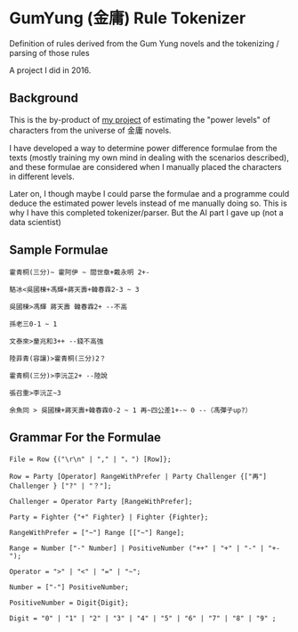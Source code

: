 # GumYung (金庸) Rule Tokenizer

Definition of rules derived from the Gum Yung novels and the tokenizing / parsing of those rules

A project I did in 2016.

## Background

This is the by-product of <a href="">my project</a> of estimating the "power levels" of characters from the universe of 金庸 novels.

I have developed a way to determine power difference formulae from the texts (mostly training my own mind in dealing with the scenarios described), and these formulae are considered when I manually placed the characters in different levels.

Later on, I though maybe I could parse the formulae and a programme could deduce the estimated power levels instead of me manually doing so. This is why I have this completed tokenizer/parser. But the AI part I gave up (not a data scientist)

## Sample Formulae

~~~
霍青桐(三分)~ 霍阿伊 ~ 閻世章+戴永明 2+-

駱冰<吳國棟+馮輝+蔣天壽+韓春霖2-3 ~ 3

吳國棟>馮輝 蔣天壽 韓春霖2+ --不高

孫老三0-1 ~ 1

文泰來>童兆和3++ --錢不高強

陸菲青(容讓)>霍青桐(三分)2？

霍青桐(三分)>李沅芷2+ --陸說

張召重>李沅芷~3

余魚同 > 吳國棟+蔣天壽+韓春霖0-2 ~ 1 再~四公差1+-~ 0 --（馮彈子up?）
~~~

## Grammar For the Formulae

~~~
File = Row {("\r\n" | "," | "，") [Row]};

Row = Party [Operator] RangeWithPrefer | Party Challenger {["再"] Challenger } ["?" | "？"];

Challenger = Operator Party [RangeWithPrefer];

Party = Fighter {"+" Fighter} | Fighter {Fighter};

RangeWithPrefer = ["~"] Range [["~"] Range];

Range = Number ["-" Number] | PositiveNumber ("++" | "+" | "-" | "+-");

Operator = ">" | "<" | "=" | "~";

Number = ["-"] PositiveNumber;

PositiveNumber = Digit{Digit};

Digit = "0" | "1" | "2" | "3" | "4" | "5" | "6" | "7" | "8" | "9" ;
~~~
